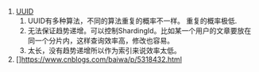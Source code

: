 1. [UUID](https://www.zhihu.com/question/34876910/answer/88924223)   
    1. UUID有多种算法，不同的算法重复的概率不一样。 重复的概率极低.
    1. 无法保证趋势递增。可以控制ShardingId。比如某一个用户的文章要放在同一个分片内，这样查询效率高，修改也容易。
    1. 太长，没有趋势递增所以作为索引来说效率太低。   
1. []https://www.cnblogs.com/baiwa/p/5318432.html
